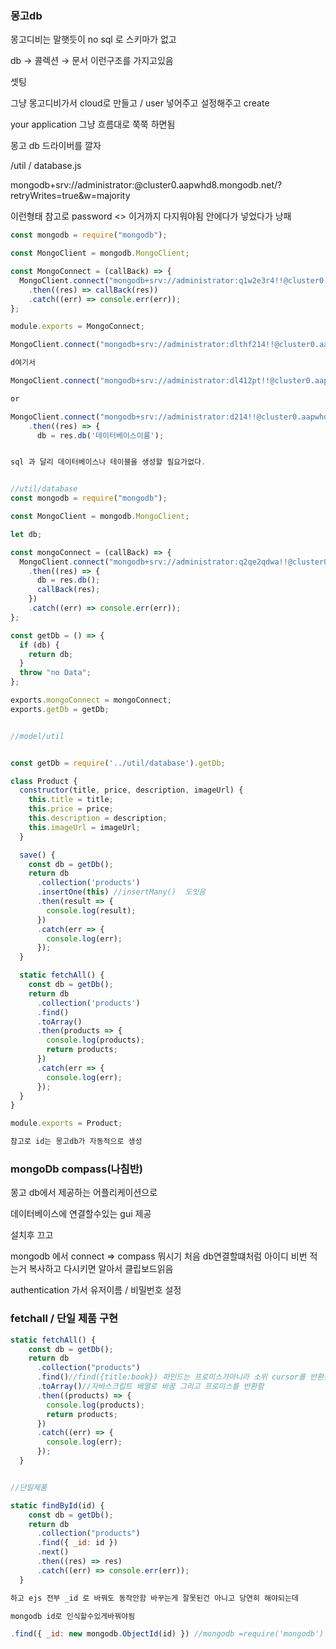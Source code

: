 ### 몽고db

몽고디비는 말햇듯이 no sql 로 스키마가 없고

db → 콜렉션 → 문서 이런구조를 가지고있음

셋팅

그냥 몽고디비가서 cloud로 만들고 / user 넣어주고 설정해주고 create

your application 그냥 흐름대로 쭉쭉 하면됨

몽고 db 드라이버를 깔자

/util / database.js

mongodb+srv://administrator:<password>@cluster0.aapwhd8.mongodb.net/?retryWrites=true&w=majority

이런형태 참고로 password <> 이거까지 다지워야됨 안에다가 넣었다가 낭패

```js
const mongodb = require("mongodb");

const MongoClient = mongodb.MongoClient;

const MongoConnect = (callBack) => {
  MongoClient.connect("mongodb+srv://administrator:q1w2e3r4!!@cluster0.aapwhd8.mongodb.net/?retryWrites=true&w=majority")
    .then((res) => callBack(res))
    .catch((err) => console.err(err));
};

module.exports = MongoConnect;
```

```js
MongoClient.connect("mongodb+srv://administrator:dlthf214!!@cluster0.aapwhd8.mongodb.net/?retryWrites=true&w=majority")

d여기서

MongoClient.connect("mongodb+srv://administrator:dl412pt!!@cluster0.aapwhd8.mongodb.net/'여기에 데이터 베이스'?retryWrites=true&w=majority")

or

MongoClient.connect("mongodb+srv://administrator:d214!!@cluster0.aapwhd8.mongodb.net/?retryWrites=true&w=majority")
    .then((res) => {
      db = res.db('데이터베이스이름');


sql 과 달리 데이터베이스나 테이블을 생성할 필요가없다.


//util/database
const mongodb = require("mongodb");

const MongoClient = mongodb.MongoClient;

let db;

const mongoConnect = (callBack) => {
  MongoClient.connect("mongodb+srv://administrator:q2qe2qdwa!!@cluster0.aapwhd8.mongodb.net/?retryWrites=true&w=majority")
    .then((res) => {
      db = res.db();
      callBack(res);
    })
    .catch((err) => console.err(err));
};

const getDb = () => {
  if (db) {
    return db;
  }
  throw "no Data";
};

exports.mongoConnect = mongoConnect;
exports.getDb = getDb;


//model/util


const getDb = require('../util/database').getDb;

class Product {
  constructor(title, price, description, imageUrl) {
    this.title = title;
    this.price = price;
    this.description = description;
    this.imageUrl = imageUrl;
  }

  save() {
    const db = getDb();
    return db
      .collection('products')
      .insertOne(this) //insertMany()  도잇음
      .then(result => {
        console.log(result);
      })
      .catch(err => {
        console.log(err);
      });
  }

  static fetchAll() {
    const db = getDb();
    return db
      .collection('products')
      .find()
      .toArray()
      .then(products => {
        console.log(products);
        return products;
      })
      .catch(err => {
        console.log(err);
      });
  }
}

module.exports = Product;

참고로 id는 몽고db가 자동적으로 생성


```

### mongoDb compass(나침반)

몽고 db에서 제공하는 어플리케이션으로

데이터베이스에 연결할수있는 gui 제공

설치후 끄고

mongodb 에서 connect ⇒ compass 뭐시기 처음 db연결할떄처럼 아이디 비번 적는거 복사하고 다시키면 알아서 클립보드읽음

authentication 가서 유저이름 / 비밀번호 설정

### fetchall / 단일 제품 구현

```js
static fetchAll() {
    const db = getDb();
    return db
      .collection("products")
      .find()//find({title:book}) 파인드는 프로미스가아니라 소위 cursor를 반환한다
      .toArray()//자바스크립트 배열로 바꿈 그리고 프로미스를 반환함
      .then((products) => {
        console.log(products);
        return products;
      })
      .catch((err) => {
        console.log(err);
      });
  }

```

```js

//단일제품

static findById(id) {
    const db = getDb();
    return db
      .collection("products")
      .find({ _id: id })
      .next()
      .then((res) => res)
      .catch((err) => console.err(err));
  }

하고 ejs 전부 _id 로 바꿔도 동작안함 바꾸는게 잘못된건 아니고 당연히 해야되는데

mongodb id로 인식할수있게바꿔야됨

.find({ _id: new mongodb.ObjectId(id) }) //mongodb =require('mongodb')

```
